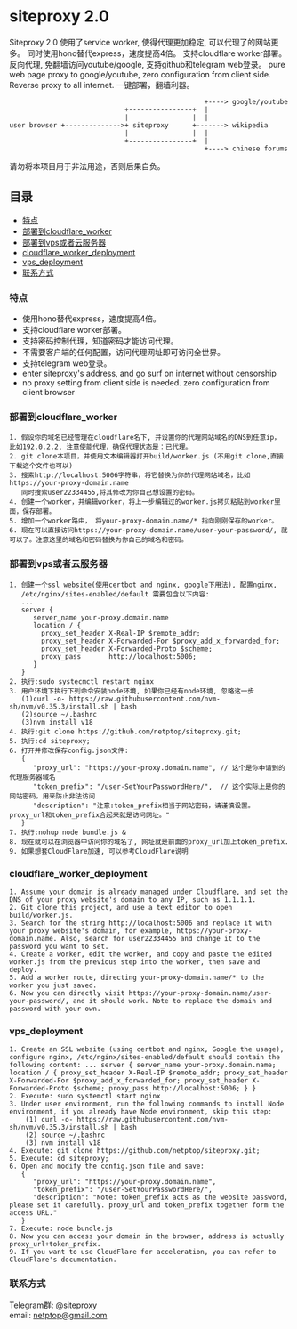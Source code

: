 # siteproxy 2.0
Siteproxy 2.0 使用了service worker, 使得代理更加稳定, 可以代理了的网站更多。
同时使用hono替代express，速度提高4倍。 支持cloudflare worker部署。
反向代理, 免翻墙访问youtube/google, 支持github和telegram web登录。
pure web page proxy to google/youtube, zero configuration from client side. Reverse proxy to all internet. 一键部署，翻墙利器。

```
                                                 +----> google/youtube
                             +----------------+  |
                             |                |  |
user browser +-------------->+ siteproxy      +-------> wikipedia
                             |                |  |
                             +----------------+  |
                                                 +----> chinese forums
```
请勿将本项目用于非法用途，否则后果自负。

## 目录

- [特点](#特点)
- [部署到cloudflare_worker](#部署到cloudflare_worker)
- [部署到vps或者云服务器](#部署到vps或者云服务器)
- [cloudflare_worker_deployment](#cloudflare_worker_deployment)
- [vps_deployment](#vps_deployment)
- [联系方式](#联系方式)

### 特点
- 使用hono替代express，速度提高4倍。 
- 支持cloudflare worker部署。
- 支持密码控制代理，知道密码才能访问代理。
- 不需要客户端的任何配置，访问代理网址即可访问全世界。
- 支持telegram web登录。
- enter siteproxy's address, and go surf on internet without censorship
- no proxy setting from client side is needed. zero configuration from client browser

### 部署到cloudflare_worker
```
1. 假设你的域名已经管理在cloudflare名下, 并设置你的代理网站域名的DNS到任意ip， 比如192.0.2.2, 注意使能代理，确保代理状态是：已代理。
2. git clone本项目，并使用文本编辑器打开build/worker.js (不用git clone,直接下载这个文件也可以)
3. 搜索http://localhost:5006字符串，将它替换为你的代理网站域名，比如https://your-proxy-domain.name
   同时搜索user22334455,将其修改为你自己想设置的密码。
4. 创建一个worker，并编辑worker，将上一步编辑过的worker.js拷贝粘贴到worker里面，保存部署。
5. 增加一个worker路由， 将your-proxy-domain.name/* 指向刚刚保存的worker。
6. 现在可以直接访问https://your-proxy-domain.name/user-your-password/, 就可以了。注意这里的域名和密码替换为你自己的域名和密码。
```

### 部署到vps或者云服务器
```
1. 创建一个ssl website(使用certbot and nginx, google下用法), 配置nginx,
   /etc/nginx/sites-enabled/default 需要包含以下内容:
   ...
   server {
      server_name your-proxy.domain.name
      location / {
        proxy_set_header X-Real-IP $remote_addr;
        proxy_set_header X-Forwarded-For $proxy_add_x_forwarded_for;
        proxy_set_header X-Forwarded-Proto $scheme;
        proxy_pass       http://localhost:5006;
      }
   }
2. 执行:sudo systecmctl restart nginx
3. 用户环境下执行下列命令安装node环境, 如果你已经有node环境, 忽略这一步
   (1)curl -o- https://raw.githubusercontent.com/nvm-sh/nvm/v0.35.3/install.sh | bash
   (2)source ~/.bashrc
   (3)nvm install v18
4. 执行:git clone https://github.com/netptop/siteproxy.git;
5. 执行:cd siteproxy;
6. 打开并修改保存config.json文件:
   {
      "proxy_url": "https://your-proxy.domain.name", // 这个是你申请到的代理服务器域名
      "token_prefix": "/user-SetYourPasswordHere/",  // 这个实际上是你的网站密码，用来防止非法访问
      "description": "注意:token_prefix相当于网站密码，请谨慎设置。 proxy_url和token_prefix合起来就是访问网址。"
   }
7. 执行:nohup node bundle.js &
8. 现在就可以在浏览器中访问你的域名了, 网址就是前面的proxy_url加上token_prefix.
9. 如果想套CloudFlare加速, 可以参考CloudFlare说明
```
### cloudflare_worker_deployment
```
1. Assume your domain is already managed under Cloudflare, and set the DNS of your proxy website's domain to any IP, such as 1.1.1.1.
2. Git clone this project, and use a text editor to open build/worker.js.
3. Search for the string http://localhost:5006 and replace it with your proxy website's domain, for example, https://your-proxy-domain.name. Also, search for user22334455 and change it to the password you want to set.
4. Create a worker, edit the worker, and copy and paste the edited worker.js from the previous step into the worker, then save and deploy.
5. Add a worker route, directing your-proxy-domain.name/* to the worker you just saved.
6. Now you can directly visit https://your-proxy-domain.name/user-your-password/, and it should work. Note to replace the domain and password with your own.
```

### vps_deployment
```
1. Create an SSL website (using certbot and nginx, Google the usage), configure nginx, /etc/nginx/sites-enabled/default should contain the following content: ... server { server_name your-proxy.domain.name; location / { proxy_set_header X-Real-IP $remote_addr; proxy_set_header X-Forwarded-For $proxy_add_x_forwarded_for; proxy_set_header X-Forwarded-Proto $scheme; proxy_pass http://localhost:5006; } }
2. Execute: sudo systemctl start nginx
3. Under user environment, run the following commands to install Node environment, if you already have Node environment, skip this step:
    (1) curl -o- https://raw.githubusercontent.com/nvm-sh/nvm/v0.35.3/install.sh | bash
    (2) source ~/.bashrc
    (3) nvm install v18
4. Execute: git clone https://github.com/netptop/siteproxy.git;
5. Execute: cd siteproxy;
6. Open and modify the config.json file and save:
   { 
      "proxy_url": "https://your-proxy.domain.name",
      "token_prefix": "/user-SetYourPasswordHere/",
      "description": "Note: token_prefix acts as the website password, please set it carefully. proxy_url and token_prefix together form the access URL." 
   }
7. Execute: node bundle.js
8. Now you can access your domain in the browser, address is actually proxy_url+token_prefix.
9. If you want to use CloudFlare for acceleration, you can refer to CloudFlare's documentation.
```
### 联系方式
Telegram群: @siteproxy
<br />
email: netptop@gmail.com

